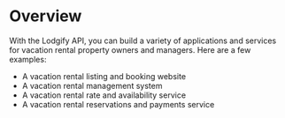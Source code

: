 # Overview

With the Lodgify API, you can build a variety of applications and services for
vacation rental property owners and managers. Here are a few examples:

- A vacation rental listing and booking website
- A vacation rental management system
- A vacation rental rate and availability service
- A vacation rental reservations and payments service
